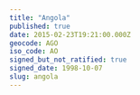 ```yaml
---
title: "Angola"
published: true
date: 2015-02-23T19:21:00.000Z
geocode: AGO
iso_code: AO
signed_but_not_ratified: true
signed_date: 1998-10-07
slug: angola
---
```

